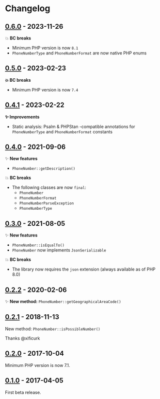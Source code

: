 # Changelog

## [0.6.0](https://github.com/brick/phonenumber/releases/tag/0.6.0) - 2023-11-26

💥 **BC breaks**

- Minimum PHP version is now `8.1`
- `PhoneNumberType` and `PhoneNumberFormat` are now native PHP enums

## [0.5.0](https://github.com/brick/phonenumber/releases/tag/0.5.0) - 2023-02-23

**💥 BC breaks**

- Minimum PHP version is now `7.4`

## [0.4.1](https://github.com/brick/phonenumber/releases/tag/0.4.1) - 2023-02-22

**✨ Improvements**

- Static analysis: Psalm & PHPStan -compatible annotations for `PhoneNumberType` and `PhoneNumberFormat` constants

## [0.4.0](https://github.com/brick/phonenumber/releases/tag/0.4.0) - 2021-09-06

✨ **New features**

- `PhoneNumber::getDescription()`

💥 **BC breaks**

- The following classes are now `final`:
    - `PhoneNumber`
    - `PhoneNumberFormat`
    - `PhoneNumberParseException`
    - `PhoneNumberType`

## [0.3.0](https://github.com/brick/phonenumber/releases/tag/0.3.0) - 2021-08-05

✨ **New features**

- `PhoneNumber::isEqualTo()`
- `PhoneNumber` now implements `JsonSerializable`

💥 **BC breaks**

- The library now requires the `json` extension (always available as of PHP 8.0)

## [0.2.2](https://github.com/brick/phonenumber/releases/tag/0.2.2) - 2020-02-06

✨ **New method:** `PhoneNumber::getGeographicalAreaCode()`

## [0.2.1](https://github.com/brick/phonenumber/releases/tag/0.2.1) - 2018-11-13

New method: `PhoneNumber::isPossibleNumber()`

Thanks @xificurk

## [0.2.0](https://github.com/brick/phonenumber/releases/tag/0.2.0) - 2017-10-04

Minimum PHP version is now 7.1.

## [0.1.0](https://github.com/brick/phonenumber/releases/tag/0.1.0) - 2017-04-05

First beta release.

